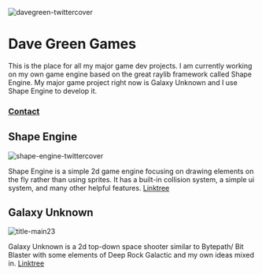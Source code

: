 ![davegreen-twittercover](https://github.com/DaveGreen-Games/.github/assets/34277803/3d8c4176-87d7-4bff-b1ef-910597e98ba9)

# Dave Green Games

This is the place for all my major game dev projects. I am currently working on my own game engine based on the great raylib framework called Shape Engine. My major game project right now is Galaxy Unknown and I use Shape Engine to develop it. 

### [Contact](https://linktr.ee/davegreen.games)


## Shape Engine
![shape-engine-twittercover](https://github.com/DaveGreen-Games/.github/assets/34277803/57ea96f0-791b-4541-9b18-49cc63156c4c)

Shape Engine is a simple 2d game engine focusing on drawing elements on the fly rather than using sprites. It has a built-in collision system, a simple ui system, and many other helpful features. [Linktree](https://linktr.ee/shapeengine)


## Galaxy Unknown
![title-main23](https://github.com/DaveGreen-Games/.github/assets/34277803/2dec0fa5-aead-49e6-a3e2-2718320378a6)

Galaxy Unknown is a 2d top-down space shooter similar to Bytepath/ Bit Blaster with some elements of Deep Rock Galactic and my own ideas mixed in. [Linktree](https://linktr.ee/galaxyunknown)


